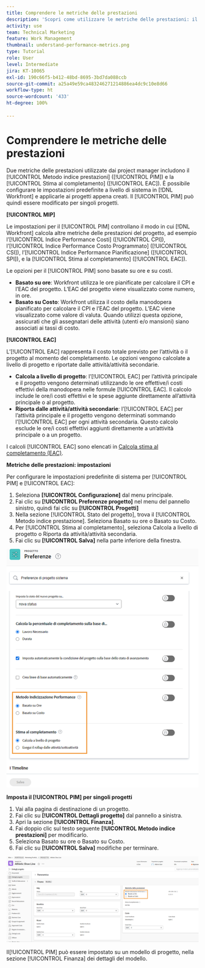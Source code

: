 ```yaml
---
title: Comprendere le metriche delle prestazioni
description: 'Scopri come utilizzare le metriche delle prestazioni: il [!UICONTROL Metodo indice prestazioni] ([!UICONTROL PIM]) e la [!UICONTROL Stima al completamento] ([!UICONTROL EAC]).'
activity: use
team: Technical Marketing
feature: Work Management
thumbnail: understand-performance-metrics.png
type: Tutorial
role: User
level: Intermediate
jira: KT-10065
exl-id: 190c66f5-b412-48bd-8695-3bd7da088ccb
source-git-commit: a25a49e59ca483246271214886ea4dc9c10e8d66
workflow-type: ht
source-wordcount: '433'
ht-degree: 100%

---
```


# Comprendere le metriche delle prestazioni

Due metriche delle prestazioni utilizzate dai project manager includono il [!UICONTROL Metodo indice prestazioni] ([!UICONTROL  PIM]) e la [!UICONTROL Stima al completamento] ([!UICONTROL  EAC]). È possibile configurare le impostazioni predefinite a livello di sistema in [!DNL Workfront] e applicarle ai progetti appena creati. Il [!UICONTROL PIM] può quindi essere modificato per singoli progetti.

**[!UICONTROL MIP]**

Le impostazioni per il [!UICONTROL PIM] controllano il modo in cui [!DNL Workfront] calcola altre metriche delle prestazioni del progetto, ad esempio l’[!UICONTROL Indice Performance Costi] ([!UICONTROL CPI]), l’[!UICONTROL Indice Performance Costo Programmato] ([!UICONTROL CSI]), l’[!UICONTROL Indice Performance Pianificazione] ([!UICONTROL SPI]), e la [!UICONTROL Stima al completamento] ([!UICONTROL EAC]).

Le opzioni per il [!UICONTROL PIM] sono basate su ore e su costi.

* **Basato su ore**: Workfront utilizza le ore pianificate per calcolare il CPI e l’EAC del progetto. L’EAC del progetto viene visualizzato come numero, in ore.
* **Basato su Costo**: Workfront utilizza il costo della manodopera pianificato per calcolare il CPI e l’EAC del progetto. L’EAC viene visualizzato come valore di valuta. Quando utilizzi questa opzione, assicurati che gli assegnatari delle attività (utenti e/o mansioni) siano associati ai tassi di costo.

**[!UICONTROL EAC]**

L’[!UICONTROL EAC] rappresenta il costo totale previsto per l’attività o il progetto al momento del completamento. Le opzioni vengono calcolate a livello di progetto e riportate dalle attività/attività secondarie.

* **Calcola a livello di progetto**: l’[!UICONTROL EAC] per l’attività principale e il progetto vengono determinati utilizzando le ore effettive/i costi effettivi della manodopera nelle formule [!UICONTROL EAC]. Il calcolo include le ore/i costi effettivi e le spese aggiunte direttamente all’attività principale o al progetto.
* **Riporta dalle attività/attività secondarie**: l’[!UICONTROL EAC] per l’attività principale e il progetto vengono determinati sommando l’[!UICONTROL EAC] per ogni attività secondaria. Questo calcolo esclude le ore/i costi effettivi aggiunti direttamente a un’attività principale o a un progetto.

I calcoli [!UICONTROL EAC] sono elencati in [Calcola stima al completamento (EAC)](https://experienceleague.adobe.com/docs/workfront/using/manage-work/projects/project-finances/calculate-eac.html?lang=it).

**Metriche delle prestazioni: impostazioni**

Per configurare le impostazioni predefinite di sistema per [!UICONTROL PIM] e [!UICONTROL EAC]:

1. Seleziona **[!UICONTROL Configurazione]** dal menu principale.
1. Fai clic su **[!UICONTROL Preferenze progetto]** nel menu del pannello sinistro, quindi fai clic su **[!UICONTROL Progetti]**
1. Nella sezione [!UICONTROL Stato del progetto], trova il [!UICONTROL Metodo indice prestazione]. Seleziona Basato su ore o Basato su Costo.
1. Per [!UICONTROL Stima al completamento], seleziona Calcola a livello di progetto o Riporta da attività/attività secondaria.
1. Fai clic su **[!UICONTROL Salva]** nella parte inferiore della finestra.

![Immagine della schermata [!UICONTROL Preferenze progetto] ](assets/setting-up-finances-1.png)

**Imposta il [!UICONTROL PIM] per singoli progetti**

1. Vai alla pagina di destinazione di un progetto.
1. Fai clic su **[!UICONTROL Dettagli progetto]** dal pannello a sinistra.
1. Apri la sezione **[!UICONTROL Finanza]**.
1. Fai doppio clic sul testo seguente **[!UICONTROL Metodo indice prestazioni]** per modificarlo.
1. Seleziona Basato su ore o Basato su Costo.
1. Fai clic su **[!UICONTROL Salva]** modifiche per terminare.

![Immagine della schermata [!UICONTROL Dettagli progetto]](assets/setting-up-finances-2.png)

Il[!UICONTROL PIM] può essere impostato su un modello di progetto, nella sezione [!UICONTROL Finanza] dei dettagli del modello.

